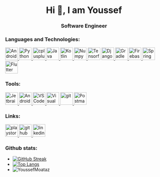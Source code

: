 <h1 align="center">Hi 👋, I am Youssef</h1>

<h3 align="center">Software Engineer</h3>

<h3 align="left">Languages and Technologies:</h3>
<p align="left"> 
<a href="https://developer.android.com/" target="_blank" rel="noreferrer"> <img src="https://cdn.jsdelivr.net/gh/devicons/devicon/icons/android/android-original.svg" alt="Android" width="40" height="40"/> </a> 
<a href="https://www.python.org" target="_blank" rel="noreferrer"> <img src="https://skillicons.dev/icons?theme=light&i=python" alt="Python" width="40" height="40"/> </a> 
<a href="https://www.w3schools.com/cpp/" target="_blank" rel="noreferrer"> <img src="https://skillicons.dev/icons?theme=light&i=cpp" alt="cplusplus" width="40" height="40"/> </a> 
<!-- <a href="https://www.w3.org/html/" target="_blank" rel="noreferrer"> <img src="https://skillicons.dev/icons?theme=light&i=html" alt="html5" width="40" height="40"/> </a>  -->
<!-- <a href="https://www.w3schools.com/css/" target="_blank" rel="noreferrer"> <img src="https://skillicons.dev/icons?theme=light&i=css" alt="css3" width="40" height="40"/> </a>  -->
<!-- <a href="https://developer.mozilla.org/en-US/docs/Web/JavaScript" target="_blank" rel="noreferrer"> <img src="https://skillicons.dev/icons?theme=light&i=js" alt="Javascript" width="40" height="40"/> </a>  -->
<a href="https://www.java.com" target="_blank" rel="noreferrer"> <img src="https://skillicons.dev/icons?theme=light&i=java" alt="Java" width="40" height="40"/> </a>
<a href="https://kotlinlang.org/" target="_blank" rel="noreferrer"> <img src="https://skillicons.dev/icons?theme=light&i=kotlin" alt="Kotlin" width="40" height="40"/> </a>
<!-- <a href="https://www.mysql.com/" target="_blank" rel="noreferrer"> <img src="https://skillicons.dev/icons?theme=light&i=mysql" alt="Mysql" width="40" height="40"/> </a>  -->
<!-- <a href="https://jquery.com/" target="_blank" rel="noreferrer"> <img src="https://skillicons.dev/icons?theme=light&i=jquery" alt="Jquery" width="40" height="40"/> </a> -->
<!--     <br> -->
<!-- <a href="https://www.microsoft.com/en-us/sql-server" target="_blank" rel="noreferrer"> <img src="https://www.svgrepo.com/show/303229/microsoft-sql-server-logo.svg" alt="Mssql" width="40" height="40"/> </a> 
<!-- <a href="https://www.sqlite.org/" target="_blank" rel="noreferrer"> <img src="https://skillicons.dev/icons?theme=light&i=sqlite" alt="sqlite" width="40" height="40"/> </a>  -->
<a href="https://numpy.org/" target="_blank" rel="noreferrer"> <img src="https://cdn.jsdelivr.net/gh/devicons/devicon/icons/numpy/numpy-original.svg" alt="Numpy" width="40" height="40"/> </a>
<a href="https://www.tensorflow.org/" target="_blank" rel="noreferrer"> <img src="https://skillicons.dev/icons?theme=light&i=tensorflow" alt="Tensorflow" width="40" height="40"/></a> 
<a href="https://www.djangoproject.com/" target="_blank" rel="noreferrer"> <img src="https://skillicons.dev/icons?theme=light&i=django" alt="Django" width="40" height="40"/> </a> 
<!-- <a href="https://learn.microsoft.com/en-us/dotnet/csharp/" target="_blank" rel="noreferrer"> <img src="https://skillicons.dev/icons?theme=light&i=cs" alt="CSharp" width="40" height="40"/> </a> -->
<a href="https://gradle.org/" target="_blank" rel="noreferrer"> <img src="https://skillicons.dev/icons?theme=light&i=gradle" alt="Gradle" width="40" height="40"/> </a> 
<!-- <a href="https://cmake.org/" target="_blank" rel="noreferrer"> <img src="https://skillicons.dev/icons?theme=light&i=cmake" alt="CMake" width="40" height="40"/> </a>  -->
<a href="https://firebase.google.com/" target="_blank" rel="noreferrer"> <img src="https://skillicons.dev/icons?theme=light&i=firebase" alt="Firebase" width="40" height="40"/> </a>
<a href="https://spring.io/" target="_blank" rel="noreferrer"> <img src="https://skillicons.dev/icons?theme=light&i=spring" alt="Spring Boot" width="40" height="40"/> </a> 
<!--     <br> -->
<a href="https://flutter.dev/" target="_blank" rel="noreferrer"> <img src="https://skillicons.dev/icons?theme=light&i=flutter" alt="Flutter" width="40" height="40"/> </a> 
<!-- <a href="https://graphql.org/" target="_blank" rel="noreferrer"> <img src="https://skillicons.dev/icons?theme=light&i=graphql" alt="GraphQL" width="40" height="40"/> </a> 
<!-- <a href="https://www.markdownguide.org/" target="_blank" rel="noreferrer"> <img src="https://skillicons.dev/icons?theme=light&i=md" alt="Markdown" width="40" height="40"/> </a>  -->
<!-- <a href="https://regexr.com/" target="_blank" rel="noreferrer"> <img src="https://skillicons.dev/icons?theme=light&i=regex" alt="Regex" width="40" height="40"/> </a>  -->
</p>

<h3 align="left">Tools:</h3>
<p align="left"> 
<a href="https://www.jetbrains.com/" target="_blank" rel="noreferrer"> <img src="https://skillicons.dev/icons?theme=light&i=idea" alt="Jetbrains" width="40" height="40"/> </a> 
<a href="https://developer.android.com/studio" target="_blank" rel="noreferrer"> <img src="https://skillicons.dev/icons?theme=light&i=androidstudio" alt="Androidstudio" width="40" height="40"/> </a> 
<a href="https://code.visualstudio.com/" target="_blank" rel="noreferrer"> <img src="https://skillicons.dev/icons?theme=light&i=vscode" alt="VS Code" width="40" height="40"/> </a> 
<a href="https://visualstudio.microsoft.com/" target="_blank" rel="noreferrer"> <img src="https://skillicons.dev/icons?theme=light&i=visualstudio" alt="Visual Studio" width="40" height="40"/> </a> 
<a href="https://git-scm.com/" target="_blank" rel="noreferrer"> <img src="https://skillicons.dev/icons?theme=light&i=git" alt="git" width="40" height="40"/> </a> 
<!-- <a href="https://trello.com/" target="_blank" rel="noreferrer"> <img src="https://cdn.jsdelivr.net/gh/devicons/devicon/icons/trello/trello-plain.svg" alt="Trello" width="40" height="40"/> </a>  -->
<a href="https://www.postman.com/" target="_blank" rel="noreferrer"> <img src="https://skillicons.dev/icons?theme=light&i=postman" alt="Postman" width="40" height="40"/> </a> 
<!-- <a href="https://github.com/" target="_blank" rel="noreferrer"> <img src="https://cdn.jsdelivr.net/gh/devicons/devicon/icons/github/github-original.svg" alt="github" width="40" height="40"/> </a>  -->
<!-- <a href="https://www.photoshop.com/en" target="_blank" rel="noreferrer"> <img src="https://skillicons.dev/icons?theme=light&i=ps" alt="photoshop" width="40" height="40"/> </a> 
<!-- <a href="https://www.adobe.com/in/products/illustrator.html" target="_blank" rel="noreferrer"> <img src="https://skillicons.dev/icons?theme=light&i=ai" alt="illustrator" width="40" height="40"/> </a> -->

</p>

<h3 align="left">Links:</h3>
<p align="left"> 
<a href="https://play.google.com/store/apps/dev?id=6245006738668751785" target="_blank" rel="noreferrer"> <img src="https://www.logo.wine/a/logo/Google_Play/Google_Play-Icon-Logo.wine.svg" alt="playstore" width="40" height="40"/> </a> 
<a href="https://github.com/YoussefMoataz" target="_blank" rel="noreferrer"> <img src="https://skillicons.dev/icons?theme=light&i=github" alt="github" width="40" height="40"/> </a> 
<a href="https://www.linkedin.com/in/youssef-moataz-245713196" target="_blank" rel="noreferrer"> <img src="https://skillicons.dev/icons?theme=light&i=linkedin" alt="linkedin" width="40" height="40"/> </a> 
<!-- <a href="https://www.instagram.com/youssefmoataz_/" target="_blank" rel="noreferrer"> <img src="https://raw.githubusercontent.com/rahuldkjain/github-profile-readme-generator/master/src/images/icons/Social/instagram.svg" alt="instagram" width="40" height="40"/> </a> -->
</p> 

### Github stats:
* [![GitHub Streak](http://github-readme-streak-stats.herokuapp.com?user=YoussefMoataz&hide_border=true&theme=default)](https://github.com/YoussefMoataz)
* [![Top Langs](https://github-readme-stats.vercel.app/api/top-langs/?username=YoussefMoataz&layout=compact&theme=dark&langs_count=6&hide=HTML,CSS)](https://github.com/YoussefMoataz)
* <img src="https://komarev.com/ghpvc/?username=YoussefMoataz&label=Profile%20views&color=0e75b6&style=flat" alt="YoussefMoataz" />

<!---
YoussefMoataz/YoussefMoataz is a ✨ special ✨ repository because its `README.md` (this file) appears on your GitHub profile.
You can click the Preview link to take a look at your changes.
--->
